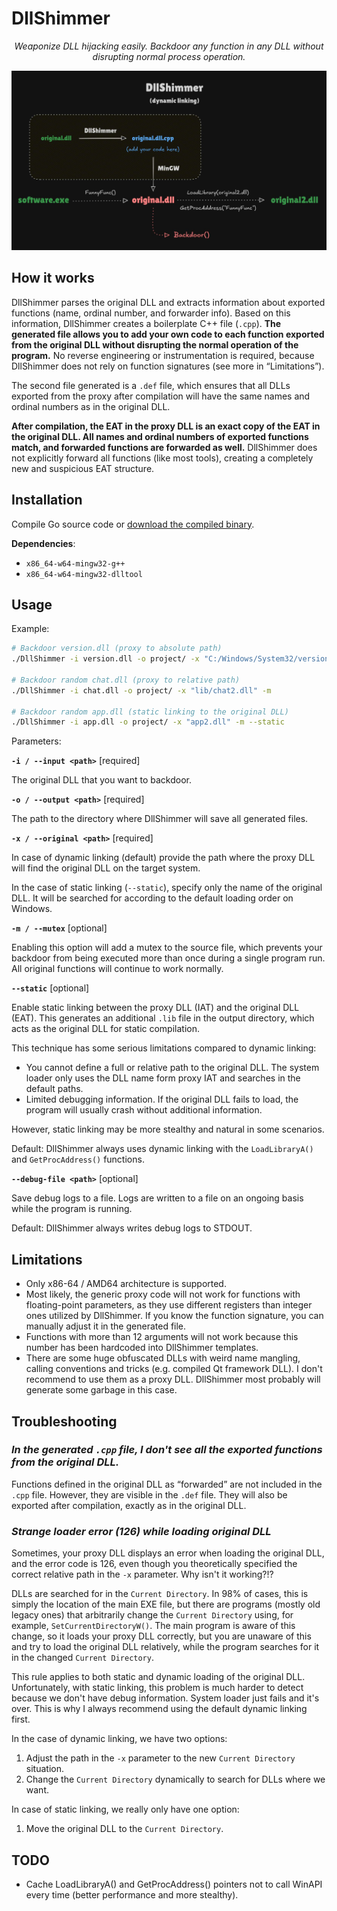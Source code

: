 # DllShimmer

<div style="text-align:center;font-style: italic;">Weaponize DLL hijacking easily. Backdoor any function in any DLL without disrupting normal process operation.</div>

![DllShimmer flowchart](_img/img-1.jpg)

## How it works

DllShimmer parses the original DLL and extracts information about exported functions (name, ordinal number, and forwarder info). Based on this information, DllShimmer creates a boilerplate C++ file (`.cpp`). **The generated file allows you to add your own code to each function exported from the original DLL without disrupting the normal operation of the program.** No reverse engineering or instrumentation is required, because DllShimmer does not rely on function signatures (see more in “Limitations”).

The second file generated is a `.def` file, which ensures that all DLLs exported from the proxy after compilation will have the same names and ordinal numbers as in the original DLL.

**After compilation, the EAT in the proxy DLL is an exact copy of the EAT in the original DLL. All names and ordinal numbers of exported functions match, and forwarded functions are forwarded as well.** DllShimmer does not explicitly forward all functions (like most tools), creating a completely new and suspicious EAT structure.

## Installation

Compile Go source code or [download the compiled binary](https://github.com/Print3M/DllShimmer/releases).

**Dependencies**:

- `x86_64-w64-mingw32-g++`
- `x86_64-w64-mingw32-dlltool`

## Usage

Example:

```bash
# Backdoor version.dll (proxy to absolute path)
./DllShimmer -i version.dll -o project/ -x "C:/Windows/System32/version.dll" -m

# Backdoor random chat.dll (proxy to relative path)
./DllShimmer -i chat.dll -o project/ -x "lib/chat2.dll" -m

# Backdoor random app.dll (static linking to the original DLL)
./DllShimmer -i app.dll -o project/ -x "app2.dll" -m --static
```

Parameters:

**`-i / --input <path>`** [required]

The original DLL that you want to backdoor.

**`-o / --output <path>`** [required]

The path to the directory where DllShimmer will save all generated files.

**`-x / --original <path>`** [required]

In case of dynamic linking (default) provide the path where the proxy DLL will find the original DLL on the target system.

In the case of static linking (`--static`), specify only the name of the original DLL. It will be searched for according to the default loading order on Windows.

**`-m / --mutex`** [optional]

Enabling this option will add a mutex to the source file, which prevents your backdoor from being executed more than once during a single program run. All original functions will continue to work normally.

**`--static`** [optional]

Enable static linking between the proxy DLL (IAT) and the original DLL (EAT). This generates an additional `.lib` file in the output directory, which acts as the original DLL for static compilation.

This technique has some serious limitations compared to dynamic linking:

- You cannot define a full or relative path to the original DLL. The system loader only uses the DLL name form proxy IAT and searches in the default paths.
- Limited debugging information. If the original DLL fails to load, the program will usually crash without additional information.
  
However, static linking may be more stealthy and natural in some scenarios.

Default: DllShimmer always uses dynamic linking with the `LoadLibraryA()` and `GetProcAddress()` functions.

**`--debug-file <path>`** [optional]

Save debug logs to a file. Logs are written to a file on an ongoing basis while the program is running.

Default: DllShimmer always writes debug logs to STDOUT.

## Limitations

- Only x86-64 / AMD64 architecture is supported.
- Most likely, the generic proxy code will not work for functions with floating-point parameters, as they use different registers than integer ones utilized by DllShimmer. If you know the function signature, you can manually adjust it in the generated file.
- Functions with more than 12 arguments will not work because this number has been hardcoded into DllShimmer templates.
- There are some huge obfuscated DLLs with weird name mangling, calling conventions and tricks (e.g. compiled Qt framework DLL). I don't recommend to use them as a proxy DLL. DllShimmer most probably will generate some garbage in this case.

## Troubleshooting

### _In the generated `.cpp` file, I don't see all the exported functions from the original DLL._

Functions defined in the original DLL as “forwarded” are not included in the `.cpp` file. However, they are visible in the `.def` file. They will also be exported after compilation, exactly as in the original DLL.

### _Strange loader error (126) while loading original DLL_

Sometimes, your proxy DLL displays an error when loading the original DLL, and the error code is 126, even though you theoretically specified the correct relative path in the `-x` parameter. Why isn't it working?!?

DLLs are searched for in the `Current Directory`. In 98% of cases, this is simply the location of the main EXE file, but there are programs (mostly old legacy ones) that arbitrarily change the `Current Directory` using, for example, `SetCurrentDirectoryW()`. The main program is aware of this change, so it loads your proxy DLL correctly, but you are unaware of this and try to load the original DLL relatively, while the program searches for it in the changed `Current Directory`.

This rule applies to both static and dynamic loading of the original DLL. Unfortunately, with static linking, this problem is much harder to detect because we don't have debug information. System loader just fails and it's over. This is why I always recommend using the default dynamic linking first.

In the case of dynamic linking, we have two options:

1. Adjust the path in the `-x` parameter to the new `Current Directory` situation.
2. Change the `Current Directory` dynamically to search for DLLs where we want.

In case of static linking, we really only have one option:

1. Move the original DLL to the `Current Directory`.

## TODO

- Cache LoadLibraryA() and GetProcAddress() pointers not to call WinAPI every time (better performance and more stealthy).
